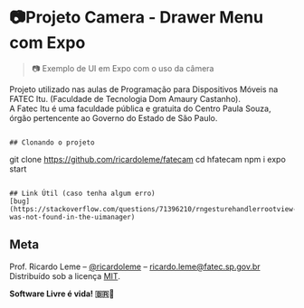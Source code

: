 # 📷Projeto Camera - Drawer Menu com Expo
> 📷 Exemplo de UI em Expo com o uso da câmera

Projeto utilizado nas aulas de Programação para Dispositivos Móveis na FATEC Itu. (Faculdade de Tecnologia Dom Amaury Castanho).  
A Fatec Itu é uma faculdade pública e gratuita do Centro Paula Souza, órgão pertencente ao Governo do Estado de São Paulo. 


```

## Clonando o projeto 
```
git clone https://github.com/ricardoleme/fatecam
cd hfatecam
npm i
expo start
```

## Link Útil (caso tenha algum erro)
[bug](https://stackoverflow.com/questions/71396210/rngesturehandlerrootview-was-not-found-in-the-uimanager)

```

## Meta
Prof. Ricardo Leme – [@ricardoleme](https://twitter.com/ricardorleme) – ricardo.leme@fatec.sp.gov.br
Distribuído sob a licença [MIT](https://opensource.org/licenses/MIT).



**Software Livre é vida! :brazil:🐧**
